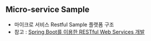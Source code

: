 ## Micro-service Sample

- 마이크로 서비스 Restful Sample 플랫폼 구조
- 참고 : [Spring Boot를 이용한 RESTful Web Services 개발](https://www.inflearn.com/course/spring-boot-restful-web-services/dashboard)
